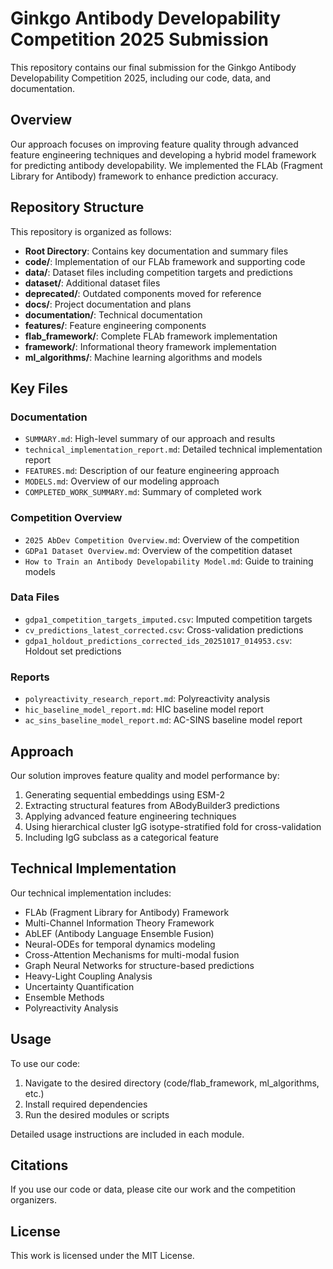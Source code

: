 # Ginkgo Antibody Developability Competition 2025 Submission

This repository contains our final submission for the Ginkgo Antibody Developability Competition 2025, including our code, data, and documentation.

## Overview

Our approach focuses on improving feature quality through advanced feature engineering techniques and developing a hybrid model framework for predicting antibody developability. We implemented the FLAb (Fragment Library for Antibody) framework to enhance prediction accuracy.

## Repository Structure

This repository is organized as follows:

- **Root Directory**: Contains key documentation and summary files
- **code/**: Implementation of our FLAb framework and supporting code
- **data/**: Dataset files including competition targets and predictions
- **dataset/**: Additional dataset files
- **deprecated/**: Outdated components moved for reference
- **docs/**: Project documentation and plans
- **documentation/**: Technical documentation
- **features/**: Feature engineering components
- **flab_framework/**: Complete FLAb framework implementation
- **framework/**: Informational theory framework implementation
- **ml_algorithms/**: Machine learning algorithms and models

## Key Files

### Documentation
- `SUMMARY.md`: High-level summary of our approach and results
- `technical_implementation_report.md`: Detailed technical implementation report
- `FEATURES.md`: Description of our feature engineering approach
- `MODELS.md`: Overview of our modeling approach
- `COMPLETED_WORK_SUMMARY.md`: Summary of completed work

### Competition Overview
- `2025 AbDev Competition Overview.md`: Overview of the competition
- `GDPa1 Dataset Overview.md`: Overview of the competition dataset
- `How to Train an Antibody Developability Model.md`: Guide to training models

### Data Files
- `gdpa1_competition_targets_imputed.csv`: Imputed competition targets
- `cv_predictions_latest_corrected.csv`: Cross-validation predictions
- `gdpa1_holdout_predictions_corrected_ids_20251017_014953.csv`: Holdout set predictions

### Reports
- `polyreactivity_research_report.md`: Polyreactivity analysis
- `hic_baseline_model_report.md`: HIC baseline model report
- `ac_sins_baseline_model_report.md`: AC-SINS baseline model report

## Approach

Our solution improves feature quality and model performance by:

1. Generating sequential embeddings using ESM-2
2. Extracting structural features from ABodyBuilder3 predictions
3. Applying advanced feature engineering techniques
4. Using hierarchical cluster IgG isotype-stratified fold for cross-validation
5. Including IgG subclass as a categorical feature

## Technical Implementation

Our technical implementation includes:

- FLAb (Fragment Library for Antibody) Framework
- Multi-Channel Information Theory Framework
- AbLEF (Antibody Language Ensemble Fusion)
- Neural-ODEs for temporal dynamics modeling
- Cross-Attention Mechanisms for multi-modal fusion
- Graph Neural Networks for structure-based predictions
- Heavy-Light Coupling Analysis
- Uncertainty Quantification
- Ensemble Methods
- Polyreactivity Analysis

## Usage

To use our code:

1. Navigate to the desired directory (code/flab_framework, ml_algorithms, etc.)
2. Install required dependencies
3. Run the desired modules or scripts

Detailed usage instructions are included in each module.

## Citations

If you use our code or data, please cite our work and the competition organizers.

## License

This work is licensed under the MIT License.
